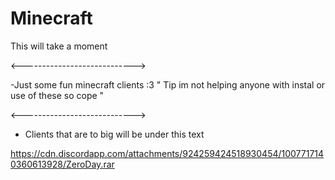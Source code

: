 # Minecraft
This will take a moment 

<---------------------------->

-Just some fun minecraft clients :3 
" Tip im not helping anyone with 
instal or use of these so cope "

<---------------------------->
- Clients that are to big will be under this text

https://cdn.discordapp.com/attachments/924259424518930454/1007717140360613928/ZeroDay.rar
